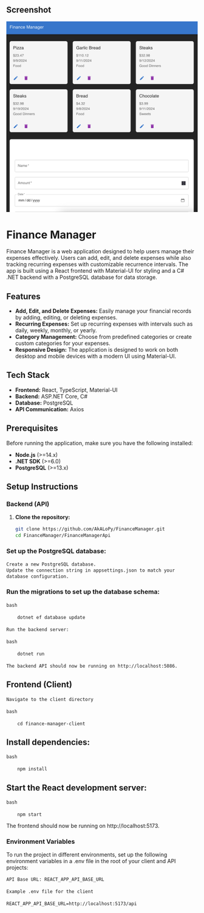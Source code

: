 ## Screenshot

![Finance Manager Screenshot](./Assets/FinanceManagerScreenshot.png)

# Finance Manager

Finance Manager is a web application designed to help users manage their expenses effectively. Users can add, edit, and delete expenses while also tracking recurring expenses with customizable recurrence intervals. The app is built using a React frontend with Material-UI for styling and a C# .NET backend with a PostgreSQL database for data storage.

## Features

- **Add, Edit, and Delete Expenses:** Easily manage your financial records by adding, editing, or deleting expenses.
- **Recurring Expenses:** Set up recurring expenses with intervals such as daily, weekly, monthly, or yearly.
- **Category Management:** Choose from predefined categories or create custom categories for your expenses.
- **Responsive Design:** The application is designed to work on both desktop and mobile devices with a modern UI using Material-UI.

## Tech Stack

- **Frontend:** React, TypeScript, Material-UI
- **Backend:** ASP.NET Core, C#
- **Database:** PostgreSQL
- **API Communication:** Axios

## Prerequisites

Before running the application, make sure you have the following installed:

- **Node.js** (>=14.x)
- **.NET SDK** (>=6.0)
- **PostgreSQL** (>=13.x)

## Setup Instructions

### Backend (API)

1. **Clone the repository:**

   ```bash
   git clone https://github.com/AkALoPy/FinanceManager.git
   cd FinanceManager/FinanceManagerApi

### Set up the PostgreSQL database:

    Create a new PostgreSQL database.
    Update the connection string in appsettings.json to match your database configuration.

### Run the migrations to set up the database schema:

    bash

        dotnet ef database update

    Run the backend server:

    bash

        dotnet run

    The backend API should now be running on http://localhost:5086. 

## Frontend (Client)

    Navigate to the client directory

    bash

        cd finance-manager-client

## Install dependencies:

    bash

        npm install

## Start the React development server:

    bash

        npm start

The frontend should now be running on http://localhost:5173.


### Environment Variables

To run the project in different environments, set up the following environment variables in a .env file in the root of your client and API projects:

    API Base URL: REACT_APP_API_BASE_URL

    Example .env file for the client

    REACT_APP_API_BASE_URL=http://localhost:5173/api